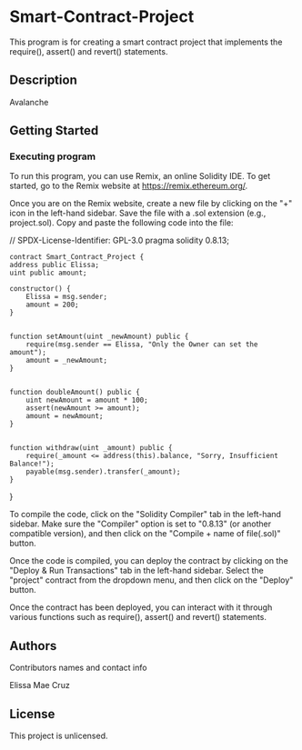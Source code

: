 # Smart-Contract-Project

This program is for creating a smart contract project that implements the require(), assert() and revert() statements.

## Description

Avalanche 

## Getting Started

### Executing program

To run this program, you can use Remix, an online Solidity IDE. To get started, go to the Remix website at https://remix.ethereum.org/.

Once you are on the Remix website, create a new file by clicking on the "+" icon in the left-hand sidebar. Save the file with a .sol extension (e.g., project.sol). Copy and paste the following code into the file:

// SPDX-License-Identifier: GPL-3.0
pragma solidity 0.8.13;

    contract Smart_Contract_Project {
    address public Elissa;
    uint public amount;
    
    constructor() {
        Elissa = msg.sender;
        amount = 200;
    }

   
    function setAmount(uint _newAmount) public {
        require(msg.sender == Elissa, "Only the Owner can set the amount");
        amount = _newAmount;
    }

    
    function doubleAmount() public {
        uint newAmount = amount * 100;
        assert(newAmount >= amount); 
        amount = newAmount;
    }


    function withdraw(uint _amount) public {
        require(_amount <= address(this).balance, "Sorry, Insufficient Balance!");
        payable(msg.sender).transfer(_amount);
    }
}


To compile the code, click on the "Solidity Compiler" tab in the left-hand sidebar. Make sure the "Compiler" option is set to "0.8.13" (or another compatible version), and then click on the "Compile + name of file(.sol)" button.

Once the code is compiled, you can deploy the contract by clicking on the "Deploy & Run Transactions" tab in the left-hand sidebar. Select the "project" contract from the dropdown menu, and then click on the "Deploy" button.

Once the contract has been deployed, you can interact with it through various functions such as require(), assert() and revert() statements.

## Authors

Contributors names and contact info

Elissa Mae Cruz


## License

This project is unlicensed.
